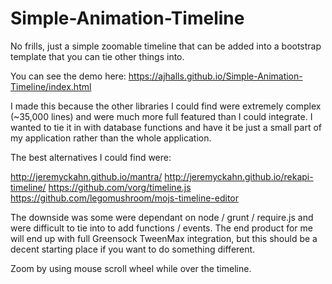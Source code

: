 # Simple-Animation-Timeline
No frills, just a simple zoomable timeline that can be added into a bootstrap template that you can tie other things into.

You can see the demo here: https://ajhalls.github.io/Simple-Animation-Timeline/index.html

I made this because the other libraries I could find were extremely complex (~35,000 lines) and 
were much more full featured than I could integrate. I wanted to tie it in with database functions and have
it be just a small part of my application rather than the whole application.

The best alternatives I could find were:

http://jeremyckahn.github.io/mantra/
http://jeremyckahn.github.io/rekapi-timeline/
https://github.com/vorg/timeline.js
https://github.com/legomushroom/mojs-timeline-editor

The downside was some were dependant on node / grunt / require.js and were difficult to tie into to 
add functions / events. The end product for me will end up with full Greensock TweenMax integration, 
but this should be a decent starting place if you want to do something different.

Zoom by using mouse scroll wheel while over the timeline.
